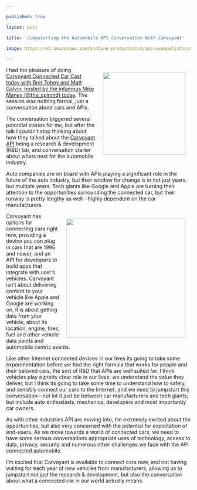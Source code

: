 ---
published: true
layout: post
title: 'Jumpstarting the Automobile API Conversation With Carvoyant'
image: https://s3.amazonaws.com/kinlane-productions2/api-evangelist/carvoyant/carvoyant-logo.png
---

<p><a title="Carvoyant" href="http://www.carvoyant.com/" target="_blank"><img style="padding: 15px;" src="https://s3.amazonaws.com/kinlane-productions2/api-evangelist/carvoyant/carvoyant-logo.png" alt="" width="225" align="right" /></a>
<p>I had the pleasure of doing <a href="https://www.youtube.com/watch?v=cKWgzOjgAjM">Carvoyant Connected Car Cast today with Bret Tobey and Matt Galvin, hosted by the infamous Mike Maney (@the_spinmd) today</a>. The session was nothing formal, just a conversation about cars and APIs.
<p>The conversation triggered several potential stories for me, but after the talk I couldn&rsquo;t stop thinking about how they talked about the <a title="Carvoyant" href="http://www.carvoyant.com/" target="_blank">Carvoyant API</a> being a research &amp; development (R&amp;D) lab, and conversation starter about whats next for the automobile industry.
<p>Auto companies are on board with APIs playing a significant role in the future of the auto industry, but their window for change is in not just years, but multiple years. Tech giants like Google and Apple are turning their attention to the opportunities surrounding the connected car, but their runway is pretty lengthy as well&mdash;highly dependent on the car manufacturers.
<p><a title="Carvoyant" href="https://www.youtube.com/watch?v=cKWgzOjgAjM" target="_blank"><img style="padding: 15px;" src="https://s3.amazonaws.com/kinlane-productions2/api-evangelist/carvoyant/carvoyant-connected-car-cast.png" alt="" width="325" align="right" /></a>
<p>Carvoyant has options for connecting cars right now, providing a device you can plug in cars that are 1996 and newer, and an API for developers to build apps that integrate with user&rsquo;s vehicles. Carvoyant isn&rsquo;t about delivering content to your vehicle like Apple and Google are working on, it is about getting data from your vehicle, about its location, engine, tires, fuel and other vehicle data points and automobile centric events.
<p>Like other Internet connected devices in our lives its going to take some experimentation before we find the right formula that works for people and their beloved cars, the sort of R&amp;D that APIs are well suited for. I think vehicles play a pretty clear role in our lives, we understand the value they deliver, but I think its going to take some time to understand how to safely, and sensibly connect our cars to the Internet, and we need to jumpstart this conversation&mdash;not let it just be between car manufacturers and tech giants, but include auto enthusiasts, mechanics, developers and most importantly car owners.
<p>As with other industries API are moving into, I&rsquo;m extremely excited about the opportunities, but also very concerned with the potential for exploitation of end-users. As we move towards a world of connected cars, we need to have some serious conversations appropriate uses of technology, access to data, privacy, security and numerous other challenges we face with the API connected automobile.
<p>I&rsquo;m excited that Carvoyant is available to connect cars now, and not having waiting for each year of new vehicles from manufacturers, allowing us to jumpstart not just the research &amp; development, but also the conversation about what a connected car in our world actually means.

